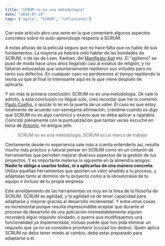 ```yaml
---
title: "SCRUM no es una metodología"
date: "2018-07-25"
tags: ["agile", "SCRUM", "reflexiones"]
---
```


Con este artículo abro una serie en la que comentaré algunos aspectos concretos sobre mi auto-aprendizaje respecto a SCRUM.

A estas alturas de la película seguro que no hace falta que os hable de sus fundamentos. La mayoría ya habréis oído hablar de las bondades de SCRUM, o de las de Lean, Kanban, del [Manifiesto Ágil](http://agilemanifesto.org/iso/es/manifesto.html) etc. El "agilismo" se puso de moda hace unos años llegando casi al estatus de religión, y no faltaron entusiastas que voluntariamente repitieron sus virtudes pero no tanto sus defectos. En cualquier caso no perderemos el tiempo repitiendo la teoría ya que al final lo interesante aquí es lo que viene después de aplicarla.

Y sin más la primera conclusión: SCRUM no es una metodología. Ok vale lo admito, a esta conclusión no llegué solo, creo recordar que me lo comentó [Paulo Coelho](https://pics.esmemes.com/llamame-que-no-tengo-saldo-paulo-coelho-22402804.png), o quizás lo leí en la puerta de un váter. El caso es que estoy totalmente de acuerdo con semejante afirmación, creedme cuando os digo que SCRUM no es algo canónico y exacto que se deba aplicar a rajatabla. Coincido plenamente con la puntualización que tantas veces escuché en boca de [Antonio](http://www.acuriousanimal.com/), mi antiguo jefe:

> SCRUM no es una metodología, SCRUM es un marco de trabajo

Ciertamente desde mi experiencia sale más a cuenta entenderlo así, resulta mucho más práctico y natural pensar en SCRUM como en un cinturón de herramientas que permiten mejorar diversos aspectos de la gestión de tus proyectos. Y es importante meterse lo siguiente en la almendra amigos: **Nadie te obliga a usarlas todas, ni a aplicarlas de una manera concreta**. Utiliza aquellas herramientas que aporten un valor añadido a tu proceso, y adáptalas tanto al dominio de tu proyecto como a la idiosincrasia de tu equipo e incluso de tu propia empresa.

Este amoldamiento de las herramientas va muy en la línea de la filosofía de SCRUM. SCRUM es agilidad, y la agilidad va de tener capacidad para adaptarse y mejorar gracias al desarrollo incremental. Y entre otras cosas es incremental porque resulta imprescindible aceptar que durante el proceso de desarrollo de una aplicación irremediablemente alguien recordará algún requisito olvidado, o querrá que modifiquemos una funcionalidad ya implementada, incluso puede que nos pida eliminar un requisito que ya no se considera prioritario (cruzad los dedos). Quién aplica SCRUM no debe tener miedo al cambio, debe estar preparado para adaptarse a él.
